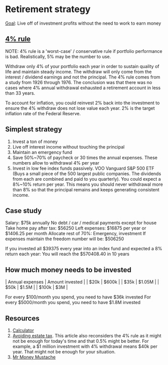 # Retirement strategy

[Goal](https://www.youtube.com/watch?v=URES59zcNyg): Live off of investment profits without the need to work to earn money

## [4% rule](https://www.investopedia.com/terms/f/four-percent-rule.asp)

NOTE: 4% rule is a 'worst-case' / conservative rule if portfolio performance is bad. Realistically, 5% may be the number to use.

Withdraw only 4% of your portfolio each year in order to sustain quality of life and maintain steady income. The withdraw will only come from the interest / dividend earnings and not the principal. The 4% rule comes from a study from 1926 through 1976. The conclusion was that there was no cases where 4% annual withdrawal exhausted a retirement account in less than 33 years. 

To account for inflation, you could reinvest 2% back into the investment to ensure the 4% withdraw does not lose value each year. 2% is the target inflation rate of the Federal Reserve.


## Simplest strategy

1. Invest a ton of money
2. Live off interest income without touching the principal
3. Maintain an emergency fund
4. Save 50%~70% of paycheck or 30 times the annual expenses. These numbers allow to withdrawal 4% per year
5. Invest in low fee index funds passively. VOO Vanguard S&P 500 ETF (Buys a small piece of the 500 largest public companies. The dividends from each are combined and paid to you quarterly). You could expect a 8%~10% return per year. This means you should never withdrawal more than 8% so that the principal remains and keeps generating consistent income.

## Case study

Salary: $75k annually
No debt / car / medical payments except for house
Take home pay after tax: $56250
Left expenses: $16875 per year or $1406.25 per month 
Allocate rest of 70%: Emergency, investment
If expenses maintain the freedom number will be: $506250

If you invested all $39375 every year into an index fund and expected a 8% return each year: You will reach the $570408.40 in 10 years


## How much money needs to be invested

| Annual expenses | Amount invested |
| $20k | $600k |
| $35k | $1.05M |
| $50k | $1.5M |
| $100k | $3M |

For every $100/month you spend, you need to have $36k invested
For every $5000/month you spend, you need to have $1.8M invested

## Resources

1. [Calculator](https://www.mycalculators.com/ca/retcalc2m.html)
2. [Avoiding estate tax](https://www.financialsamurai.com/the-ideal-withdrawal-rate-for-retirement-doesnt-touch-principal/). This article also reconsiders the 4% rule as it might not be enough for today's time and that 0.5% might be better. For example, a $1 million investment with 4% withdrawal means $40k per year. That might not be enough for your situation.
3. [Mr Money Mustache](https://www.mrmoneymustache.com/2013/02/22/getting-rich-from-zero-to-hero-in-one-blog-post/) 

